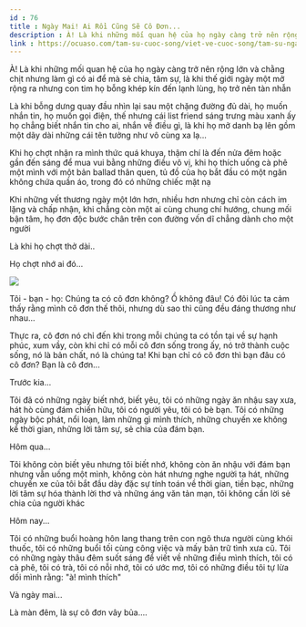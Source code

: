 ```yaml
---
id : 76
title : Ngày Mai! Ai Rồi Cũng Sẽ Cô Đơn...
description : À! Là khi những mối quan hệ của họ ngày càng trở nên rộng lớn và chằng chịt nhưng làm gì có ai để mà sẻ chia, tâm sự, là khi thế giới ngày một mở rộng ra nhưng con tim họ bỗng khép kín đến lạnh lùng, họ trở nên tàn nhẫn
link : https://ocuaso.com/tam-su-cuoc-song/viet-ve-cuoc-song/tam-su-ngay-mai-ai-roi-cung-se-co-don.html
---
```


À! Là khi những mối quan hệ của họ ngày càng trở nên rộng lớn và chằng chịt
nhưng làm gì có ai để mà sẻ chia, tâm sự, là khi thế giới ngày một mở rộng
ra nhưng con tim họ bỗng khép kín đến lạnh lùng, họ trở nên tàn nhẫn

Là khi bỗng dưng quay đầu nhìn lại sau một chặng đường đủ dài, họ muốn nhắn
tin, họ muốn gọi điện, thế nhưng cái list friend sáng trưng màu xanh ấy
họ chẳng biết nhắn tin cho ai, nhắn về điều gì, là khi họ mở danh bạ lên
gồm một dãy dài những cái tên tưởng như vô cùng xa lạ...

Khi họ chợt nhận ra mình thức quá khuya, thậm chí là đến nửa đêm hoặc gần
đến sáng để mua vui bằng những điều vô vị, khi họ thích uống cà phê một
mình với một bản ballad thân quen, tủ đồ của họ bắt đầu có một ngăn không
chứa quần áo, trong đó có những chiếc mặt nạ

Khi những vết thương ngày một lớn hơn, nhiều hơn nhưng chỉ còn cách im lặng
và chấp nhận, khi chẳng còn một ai cùng chung chí hướng, chung mối bận tâm,
họ đơn độc bước chân trên con đường vốn dĩ chẳng dành cho một người

Là khi họ chợt thở dài..

Họ chợt nhớ ai đó...

![](https://ocuaso.com/wp-content/uploads/2016/01/tam-su-ngay-mai-ai-roi-cung-se-co-don.jpg)

Tôi - bạn - họ: Chúng ta có cô đơn không? Ồ không đâu! Có đôi lúc ta cảm
thấy rằng mình cô đơn thế thôi, nhưng dù sao thì cũng đều đáng thương như
nhau...

Thực ra, cô đơn nó chỉ đến khi trong mỗi chúng ta có tồn tại về sự hạnh
phúc, xum vầy, còn khi chỉ có mỗi cô đơn sống trong ấy, nó trở thành cuộc
sống, nó là bản chất, nó là chúng ta! Khi bạn chỉ có cô đơn thì bạn đâu
có cô đơn? Bạn là cô đơn...

Trước kia...

Tôi đã có những ngày biết nhớ, biết yêu, tôi có những ngày ăn nhậu say xưa,
hát hò cùng đám chiến hữu, tôi có người yêu, tôi có bè bạn. Tôi có những
ngày bộc phát, nổi loạn, làm những gì mình thích, những chuyến xe không
kể thời gian, những lời tâm sự, sẻ chia của đám bạn.

Hôm qua...

Tôi không còn biết yêu nhưng tôi biết nhớ, không còn ăn nhậu với đám bạn
nhưng vẫn uống một mình, không còn hát nhưng nghe người ta hát, những chuyến
xe của tôi bắt đầu dày đặc sự tính toán về thời gian, tiền bạc, những lời
tâm sự hóa thành lời thơ và những áng văn tản mạn, tôi không cần lời sẻ
chia của người khác

Hôm nay...

Tôi có những buổi hoàng hôn lang thang trên con ngõ thưa người cùng khói
thuốc, tôi có những buổi tối cùng công việc và mấy bản trữ tình xưa cũ.
Tôi có những ngày thâu đêm suốt sáng để viết về những điều mình thích, tôi
có cà phê, tôi có trà, tôi có nỗi nhớ, tôi có ước mơ, tôi có những điều
tôi tự lừa dối mình rằng: "à! mình thích"

Và ngày mai...

Là màn đêm, là sự cô đơn vây bủa....